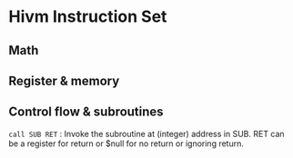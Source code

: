 # Hivm Instruction Set

## Math

## Register & memory

## Control flow & subroutines

`call SUB RET`
:  Invoke the subroutine at (integer) address in SUB. RET can be a register for return or $null for no return or ignoring return.
